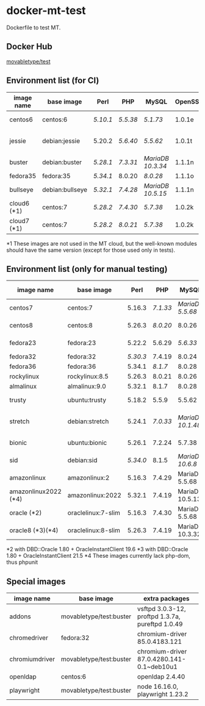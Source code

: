 # docker-mt-test
Dockerfile to test MT.

## Docker Hub

[movabletype/test](https://hub.docker.com/r/movabletype/test)

## Environment list (for CI)

|image name|base image|Perl|PHP|MySQL|OpenSSL|End of Life|
|-|-|-|-|-|-|-|
|centos6|centos:6|*5.10.1*|*5.5.38*|*5.1.73*|1.0.1e|2020-11|
|jessie|debian:jessie|5.20.2|*5.6.40*|*5.5.62*|1.0.1t|2020-06 (LTS)|
|buster|debian:buster|*5.28.1*|*7.3.31*|*MariaDB 10.3.34*|1.1.1n|2022-01|
|fedora35|fedora:35|*5.34.1*|8.0.20|*8.0.28*|1.1.1o|-|
|bullseye|debian:bullseye|*5.32.1*|*7.4.28*|*MariaDB 10.5.15*|1.1.1n|-|
|cloud6 (\*1)|centos:7|*5.28.2*|*7.4.30*|*5.7.38*|1.0.2k|-|
|cloud7 (\*1)|centos:7|*5.28.2*|*8.0.21*|*5.7.38*|1.0.2k|-|

\*1 These images are not used in the MT cloud, but the well-known modules should have the same version (except for those used only in tests).

## Environment list (only for manual testing)

|image name|base image|Perl|PHP|MySQL|OpenSSL|End of Life|
|-|-|-|-|-|-|-|
|centos7|centos:7|5.16.3|*7.1.33*|*MariaDB 5.5.68*|1.0.2k|2024-06|
|centos8|centos:8|5.26.3|*8.0.20*|8.0.26|1.1.1k|2021-12|
|fedora23|fedora:23|5.22.2|5.6.29|*5.6.33*|1.0.2j|2016-12|
|fedora32|fedora:32|*5.30.3*|7.4.19|8.0.24|1.1.1k|-|
|fedora36|fedora:36|5.34.1|*8.1.7*|8.0.28|3.0.3|-|
|rockylinux|rockylinux:8.5|5.26.3|8.0.21|8.0.26|1.1.1k|-|
|almalinux|almalinux:9.0|5.32.1|8.1.7|8.0.28|3.0.1|-|
|trusty|ubuntu:trusty|5.18.2|5.5.9|5.5.62|1.0.1f|2019-04|
|stretch|debian:stretch|5.24.1|*7.0.33*|*MariaDB 10.1.48*|1.1.0l|2022-01 (LTS)|
|bionic|ubuntu:bionic|5.26.1|7.2.24|5.7.38|1.1.1|2023-04|
|sid|debian:sid|*5.34.0*|8.1.5|*MariaDB 10.6.8*|3.0.4|-|
|amazonlinux|amazonlinux:2|5.16.3|7.4.29|MariaDB 5.5.68|1.0.2k|-|
|amazonlinux2022 (\*4)|amazonlinux:2022|5.32.1|7.4.19|MariaDB 10.5.13|1.1.1l|-|
|oracle (\*2)|oraclelinux:7-slim|5.16.3|7.4.30|MariaDB 5.5.68|1.0.2k|-|
|oracle8 (\*3)(\*4)|oraclelinux:8-slim|5.26.3|7.4.19|MariaDB 10.3.32|1.1.1k|-|

\*2 with DBD::Oracle 1.80 + OracleInstantClient 19.6
\*3 with DBD::Oracle 1.80 + OracleInstantClient 21.5
\*4 These images currently lack php-dom, thus phpunit

## Special images

|image name|base image|extra packages|
|-|-|-|
|addons|movabletype/test:buster|vsftpd 3.0.3-12, proftpd 1.3.7a, pureftpd 1.0.49|
|chromedriver|fedora:32|chromium-driver 85.0.4183.121|
|chromiumdriver|movabletype/test:buster|chromium-driver 87.0.4280.141-0.1~deb10u1|
|openldap|centos:6|openldap 2.4.40|
|playwright|movabletype/test:buster|node 16.16.0, playwright 1.23.2 |
